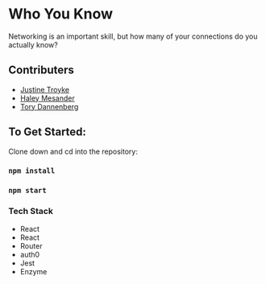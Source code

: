 # Who You Know

Networking is an important skill, but how many of your connections do you actually know? 


## Contributers
* [Justine Troyke](https://github.com/justinetroyke)
* [Haley Mesander](https://github.com/hmesander)
* [Tory Dannenberg](https://github.com/tdberg21)


## To Get Started:

Clone down and cd into the repository:

### `npm install`
### `npm start`

### Tech Stack
* React
* React
* Router
* auth0
* Jest
* Enzyme

